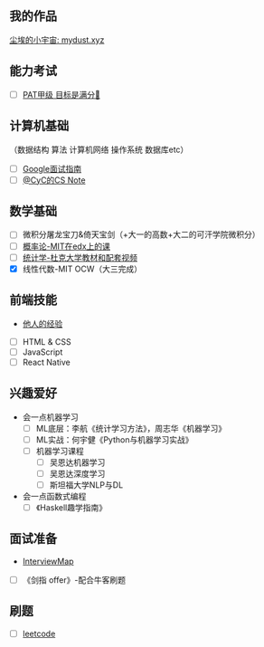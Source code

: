 ## 我的作品
[尘埃的小宇宙: mydust.xyz](mydust.xyz)

## 能力考试
- [ ] [PAT甲级 目标是满分💯](https://github.com/merelydust/PAT-Advanced-Level)

## 计算机基础
（数据结构 算法 计算机网络 操作系统 数据库etc）
- [ ] [Google面试指南](https://github.com/merelydust/coding-interview-university/blob/master/translations/README-cn.md)
- [ ] [@CyC的CS Note](https://github.com/CyC2018/CS-Notes)

## 数学基础
- [ ] 微积分屠龙宝刀&倚天宝剑（+大一的高数+大二的可汗学院微积分）
- [ ] [概率论-MIT在edx上的课](https://courses.edx.org/courses/course-v1:MITx+6.041x_4+1T2017/course/)
- [ ] [统计学-杜克大学教材和配套视频](https://www.openintro.org/stat/textbook.php?stat_book=os)
- [X] 线性代数-MIT OCW（大三完成）

## 前端技能
- [他人的经验](https://github.com/qiu-deqing/FE-learning)
- [ ] HTML & CSS
- [ ] JavaScript
- [ ] React Native

## 兴趣爱好
- 会一点机器学习
  - [ ] ML底层：李航《统计学习方法》，周志华《机器学习》
  - [ ] ML实战：何宇健《Python与机器学习实战》
  - [ ] 机器学习课程
    - [ ] 吴恩达机器学习
    - [ ] 吴恩达深度学习
    - [ ] 斯坦福大学NLP与DL
- 会一点函数式编程
  - [ ] 《Haskell趣学指南》

## 面试准备
- [InterviewMap](https://yuchengkai.cn/docs/zh/)
- [ ] 《剑指 offer》-配合牛客刷题

## 刷题
- [ ] [leetcode](https://leetcode.com/shadowww/)
